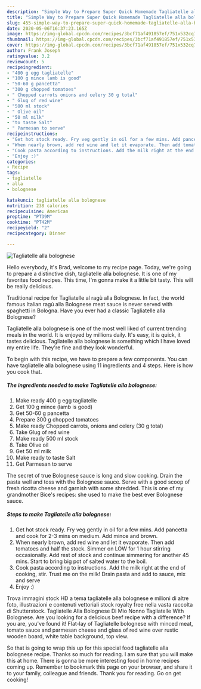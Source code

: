 ```yaml
---
description: "Simple Way to Prepare Super Quick Homemade Tagliatelle alla bolognese"
title: "Simple Way to Prepare Super Quick Homemade Tagliatelle alla bolognese"
slug: 455-simple-way-to-prepare-super-quick-homemade-tagliatelle-alla-bolognese
date: 2020-05-06T16:37:23.165Z
image: https://img-global.cpcdn.com/recipes/3bcf71af491857ef/751x532cq70/tagliatelle-alla-bolognese-recipe-main-photo.jpg
thumbnail: https://img-global.cpcdn.com/recipes/3bcf71af491857ef/751x532cq70/tagliatelle-alla-bolognese-recipe-main-photo.jpg
cover: https://img-global.cpcdn.com/recipes/3bcf71af491857ef/751x532cq70/tagliatelle-alla-bolognese-recipe-main-photo.jpg
author: Frank Joseph
ratingvalue: 3.2
reviewcount: 5
recipeingredient:
- "400 g egg tagliatelle"
- "100 g mince lamb is good"
- "50-60 g pancetta"
- "300 g chopped tomatoes"
- " Chopped carrots onions and celery 30 g total"
- " Glug of red wine"
- "500 ml stock"
- " Olive oil"
- "50 ml milk"
- "to taste Salt"
- " Parmesan to serve"
recipeinstructions:
- "Get hot stock ready. Fry veg gently in oil for a few mins. Add pancetta and cook for 2-3 mins on medium. Add mince and brown."
- "When nearly brown, add red wine and let it evaporate. Then add tomatoes and half the stock. Simmer on LOW for 1 hour stirring occasionally. Add rest of stock and continue simmering for another 45 mins. Start to bring big pot of salted water to the boil."
- "Cook pasta according to instructions. Add the milk right at the end of cooking, stir. Trust me on the milk! Drain pasta and add to sauce, mix and serve"
- "Enjoy :)"
categories:
- Recipe
tags:
- tagliatelle
- alla
- bolognese

katakunci: tagliatelle alla bolognese 
nutrition: 238 calories
recipecuisine: American
preptime: "PT39M"
cooktime: "PT42M"
recipeyield: "2"
recipecategory: Dinner

---
```



![Tagliatelle alla bolognese](https://img-global.cpcdn.com/recipes/3bcf71af491857ef/751x532cq70/tagliatelle-alla-bolognese-recipe-main-photo.jpg)

Hello everybody, it's Brad, welcome to my recipe page. Today, we're going to prepare a distinctive dish, tagliatelle alla bolognese. It is one of my favorites food recipes. This time, I'm gonna make it a little bit tasty. This will be really delicious.

Traditional recipe for Tagliatelle al ragù alla Bolognese. In fact, the world famous Italian ragù alla Bolognese meat sauce is never served with spaghetti in Bologna. Have you ever had a classic Tagliatelle alla Bolognese?

Tagliatelle alla bolognese is one of the most well liked of current trending meals in the world. It is enjoyed by millions daily. It's easy, it is quick, it tastes delicious. Tagliatelle alla bolognese is something which I have loved my entire life. They're fine and they look wonderful.


To begin with this recipe, we have to prepare a few components. You can have tagliatelle alla bolognese using 11 ingredients and 4 steps. Here is how you cook that.

<!--inarticleads1-->

##### The ingredients needed to make Tagliatelle alla bolognese:

1. Make ready 400 g egg tagliatelle
1. Get 100 g mince (lamb is good)
1. Get 50-60 g pancetta
1. Prepare 300 g chopped tomatoes
1. Make ready  Chopped carrots, onions and celery (30 g total)
1. Take  Glug of red wine
1. Make ready 500 ml stock
1. Take  Olive oil
1. Get 50 ml milk
1. Make ready to taste Salt
1. Get  Parmesan to serve


The secret of true Bolognese sauce is long and slow cooking. Drain the pasta well and toss with the Bolognese sauce. Serve with a good scoop of fresh ricotta cheese and garnish with some shredded. This is one of my grandmother Bice&#39;s recipes: she used to make the best ever Bolognese sauce. 

<!--inarticleads2-->

##### Steps to make Tagliatelle alla bolognese:

1. Get hot stock ready. Fry veg gently in oil for a few mins. Add pancetta and cook for 2-3 mins on medium. Add mince and brown.
1. When nearly brown, add red wine and let it evaporate. Then add tomatoes and half the stock. Simmer on LOW for 1 hour stirring occasionally. Add rest of stock and continue simmering for another 45 mins. Start to bring big pot of salted water to the boil.
1. Cook pasta according to instructions. Add the milk right at the end of cooking, stir. Trust me on the milk! Drain pasta and add to sauce, mix and serve
1. Enjoy :)


Trova immagini stock HD a tema tagliatelle alla bolognese e milioni di altre foto, illustrazioni e contenuti vettoriali stock royalty free nella vasta raccolta di Shutterstock. Tagliatelle Alla Bolognese Di Mio Nonno Tagliatelle With Bolognese. Are you looking for a delicious beef recipe with a difference? If you are, you&#39;ve found it! Flat-lay of Tagliatelle bolognese with minced meat, tomato sauce and parmesan cheese and glass of red wine over rustic wooden board, white table background, top view. 

So that is going to wrap this up for this special food tagliatelle alla bolognese recipe. Thanks so much for reading. I am sure that you will make this at home. There is gonna be more interesting food in home recipes coming up. Remember to bookmark this page on your browser, and share it to your family, colleague and friends. Thank you for reading. Go on get cooking!
